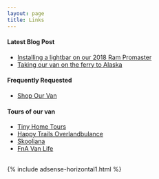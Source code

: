 ```yaml
---
layout: page
title: Links
---
```


#### Latest Blog Post

- [Installing a lightbar on our 2018 Ram Promaster](https://travelswithkevan.com/Lightbar-Install)
- [Taking our van on the ferry to Alaska](https://travelswithkevan.com/Alaska-Ferry-pt1)

#### Frequently Requested

- [Shop Our Van](https://travelswithkevan.com/shop-our-van)


#### Tours of our van

- [Tiny Home Tours](https://youtu.be/8y4RsELUG_U)
- [Happy Trails Overlandbulance](https://youtu.be/AJ_X8SbIdPU)
- [Skooliana](https://youtu.be/dXtP_nlRB6k)
- [FnA Van Life](https://youtu.be/PdES9w557qI)

<br>
{% include adsense-horizontal1.html %}<br>
